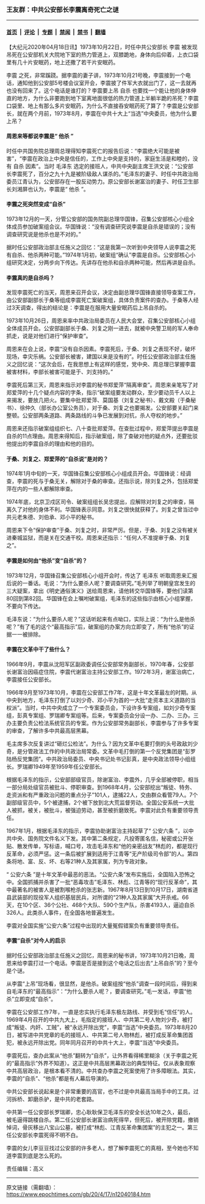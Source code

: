 ### 王友群：中共公安部长李震离奇死亡之谜

---

#### [首页](../../../..?n12040184) &nbsp;|&nbsp; [评论](../../../../../epoch-comment?n12040184) &nbsp;|&nbsp; [专题](../../../../../epoch-special?n12040184) &nbsp;|&nbsp; [禁闻](../../../../../epoch-news?n12040184) &nbsp;|&nbsp; [禁书](../../../../../books?n12040184) &nbsp;|&nbsp; [翻墙](https://github.com/gfw-breaker/nogfw/blob/master/README.md?n12040184)


<div class="post_content" id="artbody" itemprop="articleBody">
 <!-- article content begin -->
 <p>
  【大纪元2020年04月18日讯】1973年10月22日，时任中共公安部长
  <ok href="https://www.epochtimes.com/gb/tag/%E6%9D%8E%E9%9C%87.html">
   李震
  </ok>
  被发现吊死在公安部机关大院地下室的热力管道上，双膝跪地，身体向后仰着，上衣口袋里有几十片安眠药，地上还撒了若干片安眠药。
 </p>
 <p>
  <ok href="https://www.epochtimes.com/gb/tag/%E6%9D%8E%E9%9C%87.html">
   李震
  </ok>
  之死，非常蹊跷。据李震的妻子讲，1973年10月21号晚，李震接到一个电话，通知他到公安部5号楼会议室开会，李震披了件军大衣就出门了，这一去就再也没有回来了。这个电话是谁打的？李震要上吊
  <ok href="https://www.epochtimes.com/gb/tag/%E8%87%AA%E6%9D%80.html">
   自杀
  </ok>
  也要找一个能让他的身体伸直的地方，为什么非要跑到地下室离地面很低的热力管道上半躺半跪的吊死？李震口袋里、地上有那么多片安眠药，为什么不直接呑安眠药死了算了？李震是公安部长，就在两个月前，1973年8月，李震在中共十大上“当选”中央委员，他为什么要上吊？
 </p>
 <h4>
  周恩来等都说李震是“
  <ok href="https://www.epochtimes.com/gb/tag/%E4%BB%96%E6%9D%80.html">
   他杀
  </ok>
  ”
 </h4>
 <p>
  时任中共国务院总理周总理得知李震死亡的报告后说：“李震绝大可能是被害”，“李震在政治上中央是信任的，工作上中央是支持的，家庭生活是和睦的，没有
  <ok href="https://www.epochtimes.com/gb/tag/%E8%87%AA%E6%9D%80.html">
   自杀
  </ok>
  因素”。当时
  <ok href="https://www.epochtimes.com/gb/tag/%E6%AF%9B%E6%B3%BD%E4%B8%9C.html">
   毛泽东
  </ok>
  选定的接班人，中共中央副主席王洪文说：“公安部长李震死了，百分之九十九是被阶级敌人谋杀的。”毛泽东的妻子、时任中共政治局委员江青认为，公安部存在一股反动势力。原公安部长谢富治的妻子、时任卫生部长刘湘屏也认为，李震是“
  <ok href="https://www.epochtimes.com/gb/tag/%E4%BB%96%E6%9D%80.html">
   他杀
  </ok>
  ”。
 </p>
 <h4>
  李震之死突然变成“自杀”
 </h4>
 <p>
  1973年12月的一天，分管公安部的国务院副总理华国锋，召集公安部核心小组全体成员参加破案组会议。华国锋说：“没有调查研究说李震是自杀是错误的；没有调查研究说是他杀也是不对的。”
 </p>
 <p>
  据时任公安部政治部主任施义之回忆：“这是我第一次听到中央领导人说李震之死有自杀、他杀两种可能。”1974年1月初，破案组“确认”李震是自杀。公安部核心小组研究决定，分两步向下传达。先讲存在他杀和自杀两种可能，然后再讲是自杀。
 </p>
 <h4>
  李震真的是自杀吗？
 </h4>
 <p>
  发现李震死亡的当天，周恩来召开会议，决定由副总理华国锋直接领导查案工作，由公安部副部长于桑等组成李震死亡案破案组，具体负责案件的查办。于桑等人经过3天调查，得出的结论是：李震是在服用大量安眠药后上吊自杀的。
 </p>
 <p>
  1973年10月26日，周恩来率中共政治局委员在人民大会堂，召集公安部核心小组全体成员开会。公安部副部长于桑、刘复之刚一进去，就被中央警卫局的军人奉命抓走，说是对他们进行“保护审查”。
 </p>
 <p>
  周恩来在会上说，李震“没有自杀因素。李震死后，于桑、刘复之表现不好，破坏现场，幸灾乐祸。公安部长被害，建国以来是没有的”。时任公安部政治部主任施义之回忆说：“这次会后，在我思想上有这样的感觉，党中央、周总理已掌握李震被害材料，李部长被害可能是于、刘支持的。”
 </p>
 <p>
  李震死后第三天，周恩来指示对李震的秘书郑爱萍“隔离审查”。周恩来亲笔写了对郑爱萍的十几个疑点内容的字条，指示“破案组要发动群众，至少要动员千人以上来揭发，要放几把火。要集中批郑爱萍、莫国基（刘复之秘书）、戴文殿（于桑秘书）、徐仲久（部长办公室公务员），对于桑、刘复之也要揭发。公安部要关起门来整顿。公安部两条道路、两条路线的斗争已发展到对抗，杀人夺权的地步。”
 </p>
 <p>
  周恩来还指示破案组组织七、八十查批郑爱萍。在查批过程中，郑爱萍提出李震是自杀的11点理由。周恩来得知后，指示破案组，除了查破对他的疑点外，还要批驳他提出的李震自杀的理由和他的目的。
 </p>
 <h4>
  于桑、刘复之、郑爱萍的“自杀说”是对的？
 </h4>
 <p>
  1974年1月中旬的一天，华国锋召集公安部核心小组成员开会。华国锋说：经调查，李震的死与于桑无关，解除对于桑的审查。还指示说，除刘复之外，包括郑爱萍在内的一些人都解除审查。
 </p>
 <p>
  1974年底，北京卫戍区司令、破案组组长吴忠提出，应解除对刘复之的审查，隔离久了对他的身体不利。华国锋表示同意。刘复之很快就获释了。刘复之曾当过中共元老朱德、刘伯承、邓小平的秘书。
 </p>
 <p>
  周恩来下令“保护审查”于桑、刘复之时，非常严厉。但是，于桑、刘复之没有被关进秦城监狱，而是关在交通干校。周恩来还指示：“任何人不准提审于桑、刘复之”。
 </p>
 <h4>
  李震是如何由“他杀”变“自杀”的？
 </h4>
 <p>
  1973年12月，华国锋召集公安部核心小组开会时，传达了
  <ok href="https://www.epochtimes.com/gb/tag/%E6%AF%9B%E6%B3%BD%E4%B8%9C.html">
   毛泽东
  </ok>
  听取周恩来汇报后说的一番话。毛说：“为什么要杀人呢？要调查研究。”毛列举了明朝皇宫发生的三大疑案，拿出《明史通俗演义》送给周恩来，请他转交华国锋等，要他们读第80回到第82回。华国锋在会上嘱咐破案组，毛泽东的这些指示由核心小组掌握，不要向下传达。
 </p>
 <p>
  毛泽东说：“为什么要杀人呢？”这话听起来有点呦口，实际上说：“为什么是他杀呢？”有了毛的这个“最高指示”后，破案组的办案方向立即变了，所有“他杀”的证据一一被排除。
 </p>
 <h4>
  李震在文革中干了些什么？
 </h4>
 <p>
  1966年9月，李震从沈阳军区副政委调任公安部常务副部长，1970年春，公安部长谢富治因癌症住院，李震代谢富治主持公安部工作。1972年3月，谢富治病亡，李震接任公安部长。
 </p>
 <p>
  1966年9月至1973年10月，李震在公安部工作7年，这是十年文革最左的时期。从中央到地方，毛泽东打倒了以刘少奇、邓小平为首的一大批“走资本主义道路的当权派”。当时，中共中央成立了一个专案委员会，下设许多专案组，如刘少奇专案组，彭真专案组、罗瑞卿专案组等。后来，专案委员会分设一办、二办、三办。三办主要负责公检法系统官员的专案。作为公安部常务副部长，李震参与了许多专案的审查，了解许多中共最高层黑幕。
 </p>
 <p>
  毛主席多次反复讲过“砸烂公检法”。为什么？因为文革中毛要打倒的头号政敌刘少奇，是分管政法工作的中共政治局常委。文革中毛打倒的第一个反党集团是“彭罗陆杨反党集团”。中共政治局委员、中央书记处书记彭真，是中央政法领导小组组长。罗瑞卿1949年至1959年任公安部长。
 </p>
 <p>
  根据毛泽东的指示，公安部部级官员，除谢富治、李震外，几乎全部被停职，相当一部分局处级官员被批斗、停职审查。到1968年4月，公安部挖出“叛徒、特务、走资派和有严重政治问题的重点分子”101人，逮捕22人，交由群众看管79人。7个副部级官员中，5个被逮捕，2个被下放到北大荒监督劳动。全国公安系统一大批人被抓，被关，被批斗，被强迫劳动，甚至被折磨致死。李震对此负有重要领导责任。
 </p>
 <p>
  1967年1月，根据毛泽东的指示，李震协助谢富治主持起草了“
  <ok href="https://www.epochtimes.com/gb/tag/%E5%85%AC%E5%AE%89%E5%85%AD%E6%9D%A1.html">
   公安六条
  </ok>
  ”，以中共中央、国务院文件名义下发。其中第二条规定，凡投寄匿名信，秘密或公开张贴、散发传单，写标语，喊口号，攻击毛泽东和“他的亲密战友”林彪的，都是现行反革命，必须严惩。这一条后被扩展到适用于江青等“无产阶级司令部”的人。第四条将地、富、反、坏、右等21种人及其家属，列为专政对象。
 </p>
 <p>
  “
  <ok href="https://www.epochtimes.com/gb/tag/%E5%85%AC%E5%AE%89%E5%85%AD%E6%9D%A1.html">
   公安六条
  </ok>
  ”是十年文革中最恶的恶法。“公安六条”发布实施后，全国陷入恐怖之中。全国抓捕并杀害了一批“恶毒攻击”毛泽东、林彪、江青等的“现行反革命”，其中最著名的被害人是被割喉枪杀的张志新。1967年8月13日到10月17日，湖南省道县武装部的现役军人组织基层民兵，对所谓的“21种人及其家属”大开杀戒。66天，在10个区、36个公社、468个大队、590个生产队，杀害4193人，逼迫自杀326人。此类杀人事件，在全国各地普遍发生。
 </p>
 <p>
  李震对全国实施“公安六条”过程中出现的大量冤假错案负有重要领导责任。
 </p>
 <h4>
  李震“自杀”对今人的启示
 </h4>
 <p>
  据时任公安部政治部主任施义之回忆，周恩来的秘书讲，1973年10月21日晚，周恩来给李震打过一个电话。李震是否是接到这个电话之后出去“上吊自杀”的？至今是个谜。
 </p>
 <p>
  从李震“上吊”现场看，很显然，是他杀。破案组按“他杀”调查一段时间后，得到来自毛泽东的“最高指示”：“为什么要杀人呢？，要调查研究。”毛一发话，李震“他杀”立即变成“自杀”。
 </p>
 <p>
  李震在公安部工作7年，一直是忠实执行毛泽东极左路线、并受到毛“信任”的人。1969年4月召开的中共九大上，毛指定的接班人、中共第二号人物刘少奇，被打成“叛徒、内奸、工贼”，被“永远开除出党”，李震“当选”中央委员。1973年8月20日，被写进中共党章的毛的接班人、中共第二号人物林彪，被打成反革命集团首犯，被永远开除出党。同年同月召开的中共十大上，李震“当选”中央委员。
 </p>
 <p>
  李震死后，查办此案从“他杀”翻转为“自杀”，让外界看得稀里糊涂（关于李震之死的“最高指示”外界不知道）。这正是中共高层黑幕政治的典型特征。仅从表象观察中共高层政治，是根本看不清的。中共查办李震之死案使用了许多障眼法。其实，李震的“自杀”、“他杀”都是有人幕后导演的。
 </p>
 <p>
  中共公安部长说起来是个非常重要的高官，也不过是中共最高当局手中的工具。过河拆桥、卸磨杀驴，是中共的老套路。
 </p>
 <p>
  中共第一任公安部长罗瑞卿，忠心耿耿保卫毛泽东的安全长达10年之久，最后，被毛逼得跳楼自杀。第二任公安部长谢富治病死得早，但死后，被开除党籍，撤销悼词，骨灰移出八宝山公墓，被打成“林彪、江青反革命集团案”的主犯之一。第三任公安部长李震死得不明不白。
 </p>
 <p>
  李震的女儿李豆豆找过公安部的许多老人，想了解李震死亡的真相，至今她也不知道李震到底是怎么死的。
 </p>
 <p>
  责任编辑：高义
 </p>
 <!-- article content end -->
 <div id="below_article_ad">
 </div>
</div>


---

原文链接（需翻墙）：https://www.epochtimes.com/gb/20/4/17/n12040184.htm